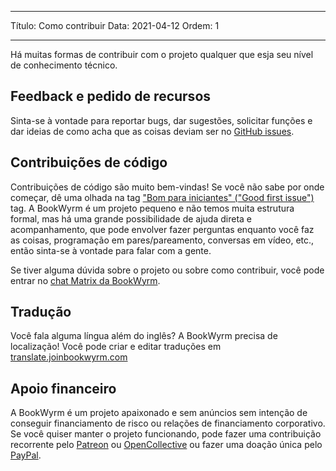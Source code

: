 - - -
Título: Como contribuir Data: 2021-04-12 Ordem: 1
- - -

Há muitas formas de contribuir com o projeto qualquer que esja seu nível de conhecimento técnico.

## Feedback e pedido de recursos
Sinta-se à vontade para reportar bugs, dar sugestões, solicitar funções e dar ideias de como acha que as coisas deviam ser no [GitHub issues](https://github.com/bookwyrm-social/bookwyrm/issues).

## Contribuições de código
Contribuições de código são muito bem-vindas! Se você não sabe por onde começar, dê uma olhada na tag ["Bom para iniciantes" ("Good first issue")](https://github.com/bookwyrm-social/bookwyrm/issues?q=is%3Aissue+is%3Aopen+label%3A%22good+first+issue%22) tag. A BookWyrm é um projeto pequeno e não temos muita estrutura formal, mas há uma grande possibilidade de ajuda direta e acompanhamento, que pode envolver fazer perguntas enquanto você faz as coisas, programação em pares/pareamento, conversas em vídeo, etc., então sinta-se à vontade para falar com a gente.

Se tiver alguma dúvida sobre o projeto ou sobre como contribuir, você pode entrar no [ chat Matrix da BookWyrm](https://app.element.io/#/room/#bookwyrm:matrix.org).

## Tradução
Você fala alguma língua além do inglês? A BookWyrm precisa de localização! Você pode criar e editar traduções em [translate.joinbookwyrm.com](http://translate.joinbookwyrm.com/)

## Apoio financeiro
A BookWyrm é um projeto apaixonado e sem anúncios sem intenção de conseguir financiamento de risco ou relações de financiamento corporativo. Se você quiser manter o projeto funcionando, pode fazer uma contribuição recorrente pelo [Patreon](https://www.patreon.com/bookwyrm) ou [OpenCollective](https://opencollective.com/bookwyrm) ou fazer uma doação única pelo [PayPal](https://paypal.me/oulipo).

